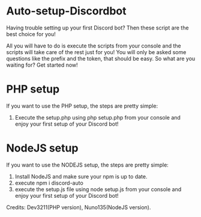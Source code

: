 # Auto-setup-Discordbot

Having trouble setting up your first Discord bot? Then these script are the best choice for you! 

All you will have to do is execute the scripts from your console and the scripts will take care of the rest just for you! You will only be asked some questions like the prefix and the token, that should be easy. So what are you waiting for? Get started now!

# PHP setup
If you want to use the PHP setup, the steps are pretty simple:

1. Execute the setup.php using php setup.php from your console and enjoy your first setup of your Discord bot!

# NodeJS setup

If you want to use the NODEJS setup, the steps are pretty simple:

1. Install NodeJS and make sure your npm is up to date.
2. execute npm i discord-auto
3. execute the setup.js file using node setup.js from your console and enjoy your first setup of your Discord bot!

Credits: Dev3211(PHP version), Nuno135(NodeJS version).
